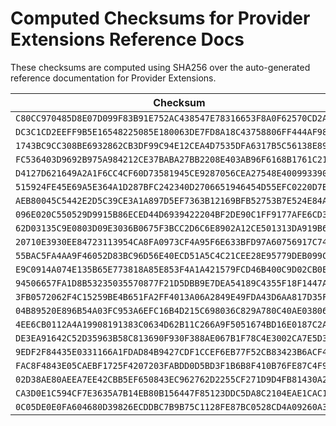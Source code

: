 ﻿
# Computed Checksums for Provider Extensions Reference Docs

These checksums are computed using SHA256 over the auto-generated
reference documentation for Provider Extensions.

| Checksum                                                         |  File
|------------------------------------------------------------------|----------------------------------
`C80CC970485D8E07D099F83B91E752AC438547E78316653F8A0F62570CD2ABFB` | `handlers/manual.md`
`DC3C1CD2EEFF9B5E16548225085E180063DE7FD8A18C43758806FF444AF98D29` | `handlers/dnsme.md`
`1743BC9CC308BE6932862CB3DF99C94E12CEA4D7535DFA6317B5C56138E8930F` | `handlers/aws-route53.md`
`FC536403D9692B975A984212CE37BABA27BB2208E403AB96F6168B1761C21752` | `handlers/aws-s3.md`
`D4127D621649A2A1F6CC4CF60D73581945CE9287056CEA27548E40099339031D` | `handlers/msdns.md`
`515924FE45E69A5E364A1D287BFC242340D2706651946454D55EFC0220D7B8CA` | `handlers/CloudFlare.md`
`AEB80045C5442E2D5C39CE3A1A897D5EF7363B12169BFB52753B7E524E84A231` | `handlers/iis.md`
`096E020C550529D9915B86ECED44D6939422204BF2DE90C1FF9177AFE6CD328D` | `handlers/README.md`
`62D03135C9E0803D09E3036B0675F3BCC2D6C6E8902A12CE501313DA919B6A98` | `installers/aws-iam.md`
`20710E3930EE84723113954CA8FA0973CF4A95F6E633BFD97A60756917C74ADD` | `installers/aws-elb.md`
`55BAC5FA4AA9F46052D83BC96D56E40ECD51A5C4C21CEE28E95779DEB099C5A3` | `installers/win-cert.md`
`E9C0914A074E135B65E773818A85E853F4A1A421579FCD46B400C9D02CB0E497` | `installers/iis.md`
`94506657FA1D8B53235035570877F21D5DBB9E7DEA54189C4355F18F1447A378` | `installers/README.md`
`3FB0572062F4C15259BE4B651FA2FF4013A06A2849E49FDA43D6AA817D35F824` | `vaults/local.md`
`04B89520E896B54A03FC953A6EFC16B4D215C698036C829A780C40AE0380636B` | `vaults/README.md`
`4EE6CB0112A4A19908191383C0634D62B11C266A9F5051674BD16E0187C2A4EA` | `decoders/dns-01.md`
`DE3EA91642C52D35963B58C813690F930F388AE067B1F78C4E3002CA7E5D3574` | `decoders/http-01.md`
`9EDF2F84435E0331166A1FDAD84B9427CDF1CCEF6EB77F52CB83423B6ACF41CC` | `decoders/tls-sni-01.md`
`FAC8F4843E05CAEBF1725F4207203FABDD0D5BD3F1B6B8F410B76FE87C4F9261` | `decoders/README.md`
`02D38AE80AEEA7EE42CBB5EF650843EC962762D2255CF271D9D4FB81430A21E8` | `pkitools/BouncyCastle.md`
`CA3D0E1C594CF7E3635A7B14EB80B156447F85123DDC5DA8C2104EAE1CAC143F` | `pkitools/README.md`
`0C05DE0E0FA604680D39826ECDDBC7B9B75C1128FE87BC0528CD4A09260A35DB` | `README.md`
